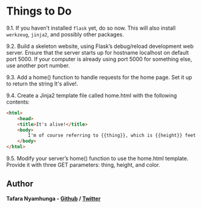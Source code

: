 # Things to Do

9.1. If you haven’t installed `flask` yet, do so now. This will also install `werkzeug`, `jinja2`, and possibly other packages.

9.2. Build a skeleton website, using Flask’s debug/reload development web server. Ensure that the server starts up for hostname localhost on default port 5000. If your computer is already using port 5000 for something else, use another port number.

9.3. Add a home() function to handle requests for the home page. Set it up to return the string It's alive!.

9.4. Create a Jinja2 template file called home.html with the following contents:

```html
<html>
    <head>
    <title>It's alive!</title>
    <body>
        I'm of course referring to {{thing}}, which is {{height}} feet tall and {{color}}.
    </body>
</html>
```

9.5. Modify your server’s home() function to use the home.html template. Provide it with three GET parameters: thing, height, and color.

## Author

**Tafara Nyamhunga  - [Github](https://github.com/tafara-n) / [Twitter](https://twitter.com/tafaranyamhunga)**
